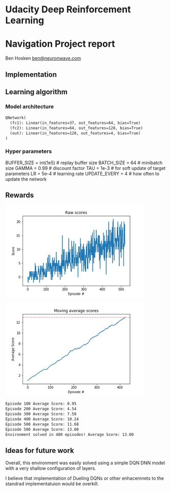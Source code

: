 # Udacity Deep Reinforcement Learning 
# Navigation Project report

Ben Hosken ben@neuronwave.com

## Implementation




## Learning algorithm


### Model architecture


```
QNetwork(
  (fc1): Linear(in_features=37, out_features=64, bias=True)
  (fc2): Linear(in_features=64, out_features=128, bias=True)
  (out): Linear(in_features=128, out_features=4, bias=True)
)
```

### Hyper parameters

BUFFER_SIZE = int(1e5)  # replay buffer size
BATCH_SIZE = 64         # minibatch size
GAMMA = 0.99            # discount factor
TAU = 1e-3              # for soft update of target parameters
LR = 5e-4               # learning rate 
UPDATE_EVERY = 4        # how often to update the network


## Rewards

![results](raw_scores_dqn.jpg)

![results](average_scores_dqn.jpg)


```
Episode 100	Average Score: 0.95
Episode 200	Average Score: 4.54
Episode 300	Average Score: 7.58
Episode 400	Average Score: 10.24
Episode 500	Average Score: 11.68
Episode 580	Average Score: 13.00
Environment solved in 480 episodes!	Average Score: 13.00
```

## Ideas for future work

Overall, this environment was easily solved using a simple DQN DNN model with a very shallow configuration of layers. 

I believe that implementation of Dueling DQNs or other enhacemnets to the standrad implementatuion would be overkill. 

